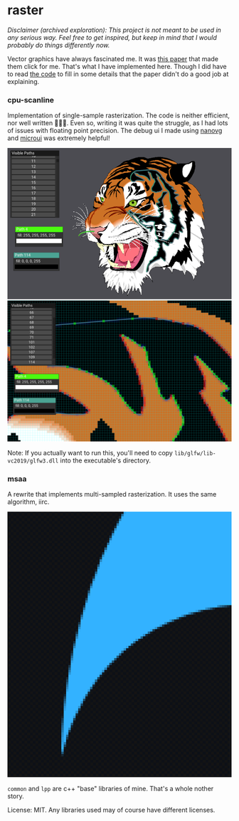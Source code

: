 # raster

*Disclaimer (archived exploration): This project is not meant to be used in any serious way. Feel free to get inspired, but keep in mind that I would probably do things differently now.*

Vector graphics have always fascinated me. It was [this paper](http://kunzhou.net/zjugaps/pathrendering/GPUpathrendering.pdf) that made them click for me. That's what I have implemented here. Though I did have to read [the code](https://github.com/Mochimazui/gpu-scanline-path-rendering) to fill in some details that the paper didn't do a good job at explaining.


### cpu-scanline

Implementation of single-sample rasterization. The code is neither efficient, nor well written 🤷🏻‍♀️. Even so, writing it was quite the struggle, as I had lots of issues with floating point precision. The debug ui I made using [nanovg](https://github.com/memononen/nanovg) and [microui](https://github.com/rxi/microui) was extremely helpful!

![screenshot](cpu-scanline/screenshot-full.png)
![screenshot](cpu-scanline/screenshot-detail.png)

Note: If you actually want to run this, you'll need to copy `lib/glfw/lib-vc2019/glfw3.dll` into the executable's directory.


### msaa

A rewrite that implements multi-sampled rasterization. It uses the same algorithm, iirc.

![msaa](msaa/msaa.png)


`common` and `lpp` are c++ "base" libraries of mine. That's a whole nother story.

License: MIT. Any libraries used may of course have different licenses.
